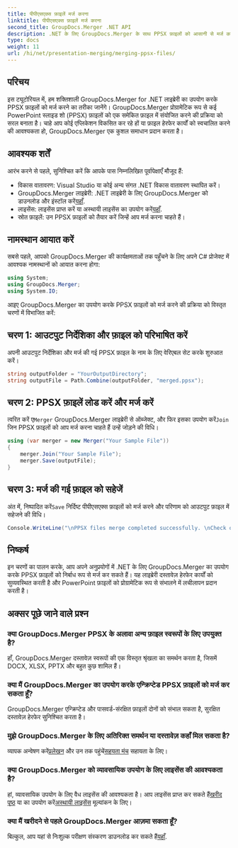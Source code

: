 ```yaml
---
title: पीपीएसएक्स फ़ाइलें मर्ज करना
linktitle: पीपीएसएक्स फ़ाइलें मर्ज करना
second_title: GroupDocs.Merger .NET API
description: .NET के लिए GroupDocs.Merger के साथ PPSX फ़ाइलों को आसानी से मर्ज करें। फ़ाइल मर्जिंग कार्यों को स्वचालित करने के लिए हमारी चरण-दर-चरण मार्गदर्शिका का पालन करें! अपने दस्तावेज़ प्रबंधन वर्कफ़्लो को बढ़ाएँ।
type: docs
weight: 11
url: /hi/net/presentation-merging/merging-ppsx-files/
---
```

## परिचय
इस ट्यूटोरियल में, हम शक्तिशाली GroupDocs.Merger for .NET लाइब्रेरी का उपयोग करके PPSX फ़ाइलों को मर्ज करने का तरीका जानेंगे। GroupDocs.Merger प्रोग्रामेटिक रूप से कई PowerPoint स्लाइड शो (PPSX) फ़ाइलों को एक समेकित फ़ाइल में संयोजित करने की प्रक्रिया को सरल बनाता है। चाहे आप कोई एप्लिकेशन विकसित कर रहे हों या फ़ाइल हेरफेर कार्यों को स्वचालित करने की आवश्यकता हो, GroupDocs.Merger एक कुशल समाधान प्रदान करता है।
## आवश्यक शर्तें
आरंभ करने से पहले, सुनिश्चित करें कि आपके पास निम्नलिखित पूर्वापेक्षाएँ मौजूद हैं:
- विकास वातावरण: Visual Studio या कोई अन्य संगत .NET विकास वातावरण स्थापित करें।
-  GroupDocs.Merger लाइब्रेरी: .NET लाइब्रेरी के लिए GroupDocs.Merger को डाउनलोड और इंस्टॉल करें[यहाँ](https://releases.groupdocs.com/merger/net/).
-  लाइसेंस: लाइसेंस प्राप्त करें या अस्थायी लाइसेंस का उपयोग करें[यहाँ](https://purchase.groupdocs.com/temporary-license/).
- स्रोत फ़ाइलें: उन PPSX फ़ाइलों को तैयार करें जिन्हें आप मर्ज करना चाहते हैं।

## नामस्थान आयात करें
सबसे पहले, आपको GroupDocs.Merger की कार्यक्षमताओं तक पहुँचने के लिए अपने C# प्रोजेक्ट में आवश्यक नामस्थानों को आयात करना होगा:
```csharp
using System; 
using GroupDocs.Merger;
using System.IO;
```

आइए GroupDocs.Merger का उपयोग करके PPSX फ़ाइलों को मर्ज करने की प्रक्रिया को विस्तृत चरणों में विभाजित करें:
## चरण 1: आउटपुट निर्देशिका और फ़ाइल को परिभाषित करें
अपनी आउटपुट निर्देशिका और मर्ज की गई PPSX फ़ाइल के नाम के लिए वेरिएबल सेट करके शुरुआत करें।
```csharp
string outputFolder = "YourOutputDirectory";
string outputFile = Path.Combine(outputFolder, "merged.ppsx");
```
## चरण 2: PPSX फ़ाइलें लोड करें और मर्ज करें
 त्वरित करें ए`Merger` GroupDocs.Merger लाइब्रेरी से ऑब्जेक्ट, और फिर इसका उपयोग करें`Join` जिन PPSX फ़ाइलों को आप मर्ज करना चाहते हैं उन्हें जोड़ने की विधि।
```csharp
using (var merger = new Merger("Your Sample File"))
{
    merger.Join("Your Sample File");
    merger.Save(outputFile);
}
```
## चरण 3: मर्ज की गई फ़ाइल को सहेजें
 अंत में, निष्पादित करें`Save` निर्दिष्ट पीपीएसएक्स फ़ाइलों को मर्ज करने और परिणाम को आउटपुट फ़ाइल में सहेजने की विधि।
```csharp
Console.WriteLine("\nPPSX files merge completed successfully. \nCheck output in {0}", outputFolder);
```

## निष्कर्ष
इन चरणों का पालन करके, आप अपने अनुप्रयोगों में .NET के लिए GroupDocs.Merger का उपयोग करके PPSX फ़ाइलों को निर्बाध रूप से मर्ज कर सकते हैं। यह लाइब्रेरी दस्तावेज़ हेरफेर कार्यों को सुव्यवस्थित करती है और PowerPoint फ़ाइलों को प्रोग्रामेटिक रूप से संभालने में लचीलापन प्रदान करती है।

## अक्सर पूछे जाने वाले प्रश्न
### क्या GroupDocs.Merger PPSX के अलावा अन्य फ़ाइल स्वरूपों के लिए उपयुक्त है?
हाँ, GroupDocs.Merger दस्तावेज़ स्वरूपों की एक विस्तृत श्रृंखला का समर्थन करता है, जिसमें DOCX, XLSX, PPTX और बहुत कुछ शामिल हैं।
### क्या मैं GroupDocs.Merger का उपयोग करके एन्क्रिप्टेड PPSX फ़ाइलों को मर्ज कर सकता हूँ?
GroupDocs.Merger एन्क्रिप्टेड और पासवर्ड-संरक्षित फ़ाइलों दोनों को संभाल सकता है, सुरक्षित दस्तावेज़ हेरफेर सुनिश्चित करता है।
### मुझे GroupDocs.Merger के लिए अतिरिक्त समर्थन या दस्तावेज़ कहाँ मिल सकता है?
 व्यापक अन्वेषण करें[प्रलेखन](https://reference.groupdocs.com/merger/net/) और उन तक पहुंचें[सहयता मंच](https://forum.groupdocs.com/c/merger/32) सहायता के लिए।
### क्या GroupDocs.Merger को व्यावसायिक उपयोग के लिए लाइसेंस की आवश्यकता है?
 हां, व्यावसायिक उपयोग के लिए वैध लाइसेंस की आवश्यकता है। आप लाइसेंस प्राप्त कर सकते हैं[खरीद पृष्ठ](https://purchase.groupdocs.com/buy) या का उपयोग करें[अस्थायी लाइसेंस](https://purchase.groupdocs.com/temporary-license/) मूल्यांकन के लिए।
### क्या मैं खरीदने से पहले GroupDocs.Merger आज़मा सकता हूँ?
 बिल्कुल, आप यहां से निःशुल्क परीक्षण संस्करण डाउनलोड कर सकते हैं[यहाँ](https://releases.groupdocs.com/).